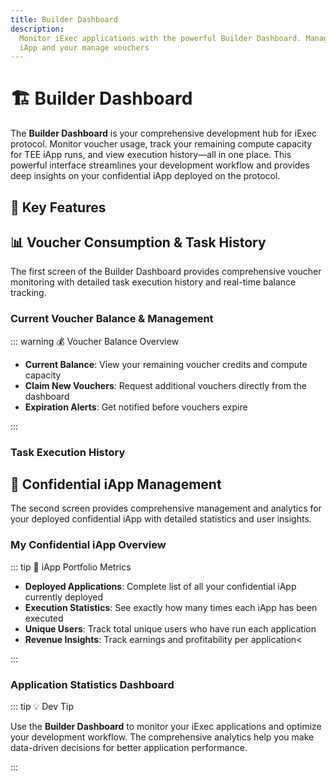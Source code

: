 ```yaml
---
title: Builder Dashboard
description:
  Monitor iExec applications with the powerful Builder Dashboard. Manage your
  iApp and your manage vouchers
---
```


# 🏗️ Builder Dashboard

The **Builder Dashboard** is your comprehensive development hub for iExec
protocol. Monitor voucher usage, track your remaining compute capacity for TEE
iApp runs, and view execution history—all in one place. This powerful interface
streamlines your development workflow and provides deep insights on your
confidential iApp deployed on the protocol.

<ImageViewer
  :image-url-dark="builderDashboardImage"
  image-alt="Builder Dashboard Overview"
  link-url="https://builder.iex.ec/"
  caption="🔗 Access the Builder Dashboard"
/>

## 🎯 Key Features

<CardGrid>
  <FeatureCard
    icon="mdi:chart-line"
    title="Voucher consumption & Task History"
    description="View complete task execution history with status, pricing, deals, and comprehensive voucher consumption tracking"
    icon-color="text-blue-500"
  />
  
  <FeatureCard
    icon="mdi:apps"
    title="Confidential iApp Monitoring"
    description="Monitor deployed iApp, track execution statistics, unique users"
    icon-color="text-green-500"
  />
</CardGrid>

## 📊 Voucher Consumption & Task History

The first screen of the Builder Dashboard provides comprehensive voucher
monitoring with detailed task execution history and real-time balance tracking.

<ImageViewer
  :image-url-dark="buildVoucherViewImage"
  image-alt="Voucher Consumption Dashboard"
  link-url="https://builder.iex.ec/vouchers"
  caption="🔗 Access Voucher Dashboard"
/>

### Current Voucher Balance & Management

::: warning 💰 Voucher Balance Overview

- <strong>Current Balance</strong>: View your remaining voucher credits and
  compute capacity
- <strong>Claim New Vouchers</strong>: Request additional vouchers directly from
  the dashboard
- <strong>Expiration Alerts</strong>: Get notified before vouchers expire

:::

### Task Execution History

<CardGrid>
  <FeatureCard
    icon="mdi:history"
    title="Complete Task History"
    description="Chronological list of all executed tasks with detailed execution information"
    icon-color="text-blue-500"
  />
  
  <FeatureCard
    icon="mdi:chart-line"
    title="Task Status Tracking"
    description="Real-time status updates: Pending, Running, Completed, Failed"
    icon-color="text-green-500"
  />
  
  <FeatureCard
    icon="mdi:currency-usd"
    title="Pricing & Cost Analysis"
    description="Detailed cost breakdown per task and cumulative spending analytics"
    icon-color="text-orange-500"
  />
  
  <FeatureCard
    icon="mdi:handshake"
    title="Deal Association"
    description="View which deal each task belongs to and track deal performance"
    icon-color="text-purple-500"
  />
</CardGrid>

## 📱 Confidential iApp Management

The second screen provides comprehensive management and analytics for your
deployed confidential iApp with detailed statistics and user insights.

<ImageViewer
  :image-url-dark="myIappsViewImage"
  image-alt="My Confidential iApp Dashboard"
  link-url="https://builder.iex.ec/iApp"
  caption="🔗 Manage Your iApp"
/>

### My Confidential iApp Overview

::: tip 📱 iApp Portfolio Metrics

- <strong>Deployed Applications</strong>: Complete list of all your confidential iApp currently deployed
- <strong>Execution Statistics</strong>: See exactly how many times each iApp has been executed
- <strong>Unique Users</strong>: Track total unique users who have run each application
- <strong>Revenue Insights</strong>: Track earnings and profitability per application<

:::

### Application Statistics Dashboard

<CardGrid>
  <FeatureCard
    icon="mdi:apps"
    title="Deployed iApp"
    description="View all your confidential applications with deployment status, versions, and metadata"
    icon-color="text-blue-500"
  />
  
  <FeatureCard
    icon="mdi:counter"
    title="Execution Count"
    description="Track how many times each iApp has been executed since deployment"
    icon-color="text-green-500"
  />
  
  <FeatureCard
    icon="mdi:account-group"
    title="Unique Users"
    description="Monitor total unique users who have interacted with each application"
    icon-color="text-orange-500"
  />
  
  <FeatureCard
    icon="mdi:trending-up"
    title="Usage Trends"
    description="Analyze usage patterns, peak times, and growth trends for each iApp"
    icon-color="text-purple-500"
  />
</CardGrid>

::: tip 💡 Dev Tip

Use the **Builder Dashboard** to monitor your iExec applications and optimize
your development workflow. The comprehensive analytics help you make data-driven
decisions for better application performance.

:::

<script setup>
import { Icon } from '@iconify/vue';
import ImageViewer from '@/components/ImageViewer.vue';
import FeatureCard from '@/components/FeatureCard.vue';
import CardGrid from '@/components/CardGrid.vue';

// Assets
import builderDashboardImage from '@/assets/tooling-&-explorers/builder-dashboard/builder-dashboard.png';
import buildVoucherViewImage from '@/assets/tooling-&-explorers/builder-dashboard/build-voucher-view.png';
import myIappsViewImage from '@/assets/tooling-&-explorers/builder-dashboard/my-iapps-view.png';
</script>

